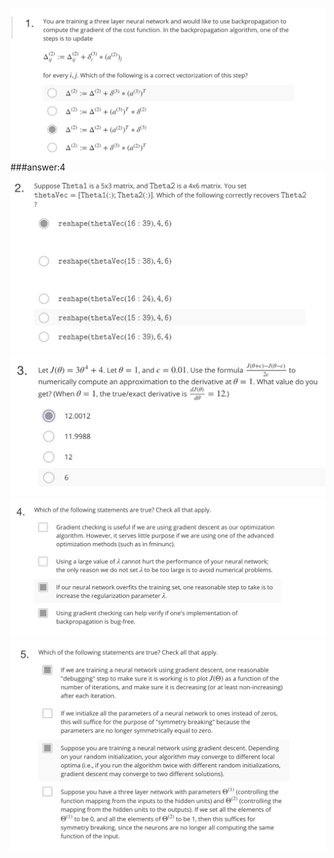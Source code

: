 ![](../images/neural_network_learn1.png)
###answer:4
![](../images/neural_network_learn2.png)
![](../images/neural_network_learn3.png)
![](../images/neural_network_learn4.png)
![](../images/neural_network_learn5.png)